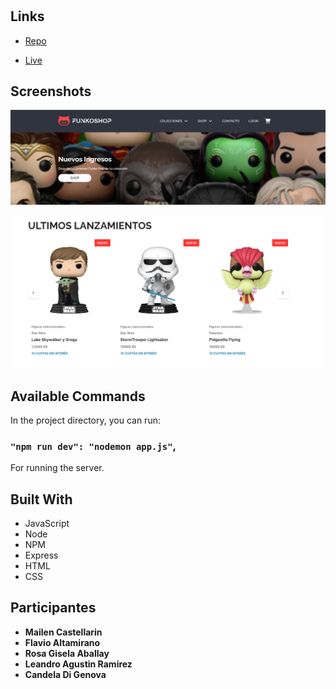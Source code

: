 <h1 align="center"><Proyecto Integador Funko Shop CAC></h1>

<p align="center"><Tienda de funkos y mas en la cual podras ver, seleccionar y comprar tus articulos favoritos ></p>

## Links

- [Repo](https://github.com/Ffa3240/TP-FSN-Grupo03.git "<project-name> Repo")

- [Live](<Homepage url> "Live View")

## Screenshots

![Home Page](/public/img/screenshots/scrnshoot1.PNG "Home Page")

![Home Page](/public/img/screenshots/scrnshoot2.PNG "Home Page")

## Available Commands

In the project directory, you can run:

### `"npm run dev": "nodemon app.js"`,

For running the server.

## Built With

- JavaScript
- Node
- NPM
- Express
- HTML
- CSS

## Participantes

- **Mailen Castellarin**
- **Flavio Altamirano**
- **Rosa Gisela Aballay**
- **Leandro Agustin Ramirez**
- **Candela Di Genova**
